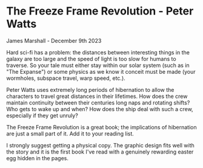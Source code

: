 # The Freeze Frame Revolution - Peter Watts

James Marshall - December 9th 2023

Hard sci-fi has a problem: the distances between interesting things in the galaxy are too large and the speed of light is too slow for humans to traverse.
So your tale must either stay within our solar system (such as in "The Expanse") or some physics as we know it conceit must be made (your wormholes, subspace travel, warp speed, etc.).

Peter Watts uses extremely long periods of hibernation to allow the characters to travel great distances in their lifetimes.
How does the crew maintain continuity between their centuries long naps and rotating shifts?
Who gets to wake up and when?
How does the ship deal with such a crew, especially if they get unruly?

The Freeze Frame Revolution is a great book; the implications of hibernation are just a small part of it.
Add it to your reading list.

I strongly suggest getting a physical copy.
The graphic design fits well with the story and it is the first book I've read with a genuinely rewarding easter egg hidden in the pages.
